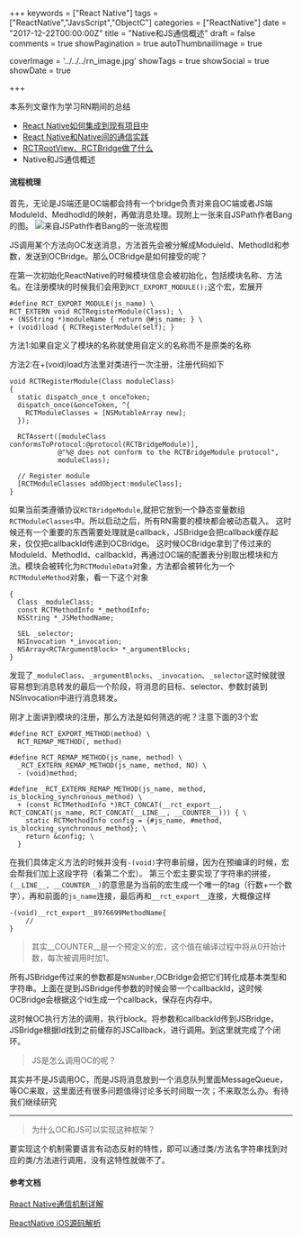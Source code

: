 +++
keywords = ["React Native"]
tags = ["ReactNative","JavsScript","ObjectC"]
categories = ["ReactNative"]
date = "2017-12-22T00:00:00Z"
title = "Native和JS通信概述"
draft = false
comments = true
showPagination = true
autoThumbnailImage = true

coverImage = '../../../rn_image.jpg'
showTags = true
showSocial = true
showDate = true

+++

本系列文章作为学习RN期间的总结

- [React Native如何集成到现有项目中](https://linkrober.github.io/bookshelf/2017/10/react-native%E5%A6%82%E4%BD%95%E9%9B%86%E6%88%90%E5%88%B0%E7%8E%B0%E6%9C%89%E9%A1%B9%E7%9B%AE%E4%B8%AD/)
- [React Native和Native间的通信实践](https://linkrober.github.io/bookshelf/2017/10/react-native%E5%92%8Cnative%E9%97%B4%E7%9A%84%E9%80%9A%E4%BF%A1/)
- [RCTRootView、RCTBridge做了什么](https://linkrober.github.io/bookshelf/2017/10/rctrootviewrctbridge%E5%81%9A%E4%BA%86%E4%BB%80%E4%B9%88/)
-  Native和JS通信概述

<!--more-->


#### 流程梳理
首先，无论是JS端还是OC端都会持有一个bridge负责对来自OC端或者JS端ModuleId、MedhodId的映射，再做消息处理。现附上一张来自JSPath作者Bang的图。
![来自JSPath作者Bang的一张流程图](../../../来自JSPath作者Bang的一张流程图.png)

JS调用某个方法向OC发送消息，方法首先会被分解成ModuleId、MethodId和参数，发送到OCBridge。那么OCBridge是如何接受的呢？

在第一次初始化ReactNative的时候模块信息会被初始化，包括模块名称、方法名。在注册模块的时候我们会用到`RCT_EXPORT_MODULE();`这个宏，宏展开
```
#define RCT_EXPORT_MODULE(js_name) \
RCT_EXTERN void RCTRegisterModule(Class); \
+ (NSString *)moduleName { return @#js_name; } \
+ (void)load { RCTRegisterModule(self); }
```
方法1:如果自定义了模块的名称就使用自定义的名称而不是原类的名称

方法2:在+(void)load方法里对类进行一次注册，注册代码如下
```
void RCTRegisterModule(Class moduleClass)
{
  static dispatch_once_t onceToken;
  dispatch_once(&onceToken, ^{
    RCTModuleClasses = [NSMutableArray new];
  });

  RCTAssert([moduleClass conformsToProtocol:@protocol(RCTBridgeModule)],
            @"%@ does not conform to the RCTBridgeModule protocol",
            moduleClass);

  // Register module
  [RCTModuleClasses addObject:moduleClass];
}
```
如果当前类遵循协议`RCTBridgeModule`,就把它放到一个静态变量数组`RCTModuleClasses`中。所以启动之后，所有RN需要的模块都会被动态载入。
这时候还有一个重要的东西需要处理就是callback，JSBridge会把callback缓存起来，仅仅把callbackId传递到OCBridge。
这时候OCBridge拿到了传过来的ModuleId、MethodId、callbackId，再通过OC端的配置表分别取出模块和方法。模块会被转化为`RCTModuleData`对象，方法都会被转化为一个`RCTModuleMethod`对象，看一下这个对象
```
{
  Class _moduleClass;
  const RCTMethodInfo *_methodInfo;
  NSString *_JSMethodName;

  SEL _selector;
  NSInvocation *_invocation;
  NSArray<RCTArgumentBlock> *_argumentBlocks;
}
```
发现了`_moduleClass`、`_argumentBlocks`、`_invocation`、`_selector`这时候就很容易想到消息转发的最后一个阶段，将消息的目标、selector、参数封装到NSInvocation中进行消息转发。

刚才上面讲到模块的注册，那么方法是如何筛选的呢？注意下面的3个宏
```
#define RCT_EXPORT_METHOD(method) \
  RCT_REMAP_METHOD(, method)
```
```
#define RCT_REMAP_METHOD(js_name, method) \
  _RCT_EXTERN_REMAP_METHOD(js_name, method, NO) \
  - (void)method;
```
```
#define _RCT_EXTERN_REMAP_METHOD(js_name, method, is_blocking_synchronous_method) \
  + (const RCTMethodInfo *)RCT_CONCAT(__rct_export__, RCT_CONCAT(js_name, RCT_CONCAT(__LINE__, __COUNTER__))) { \
    static RCTMethodInfo config = {#js_name, #method, is_blocking_synchronous_method}; \
    return &config; \
  }
```
在我们具体定义方法的时候并没有`-(void)`字符串前缀，因为在预编译的时候，宏会帮我们加上这段字符（看第二个宏）。
第三个宏主要实现了字符串的拼接，`(__LINE__, __COUNTER__)`的意思是为当前的宏生成一个唯一的tag（行数+一个数字），再和前面的`js_name`连接，最后再和`__rct_export__`连接，大概像这样

```
-(void)__rct_export__8976699MethodName{
	//
}
```
> 其实__COUNTER__是一个预定义的宏，这个值在编译过程中将从0开始计数，每次被调用时加1。

所有JSBridge传过来的参数都是`NSNumber`,OCBridge会把它们转化成基本类型和字符串。上面在提到JSBridge传参数的时候会带一个callbackId，这时候OCBridge会根据这个Id生成一个callback，保存在内存中。

这时候OC执行方法的调用，执行block。将参数和callbackId传到JSBridge，JSBridge根据Id找到之前缓存的JSCallback，进行调用。到这里就完成了个闭环。

> JS是怎么调用OC的呢？

其实并不是JS调用OC，而是JS将消息放到一个消息队列里面MessageQueue，等OC来取，这里面还有很多问题值得讨论多长时间取一次；不来取怎么办。有待我们继续研究

---

>为什么OC和JS可以实现这种框架？

要实现这个机制需要语言有动态反射的特性，即可以通过类/方法名字符串找到对应的类/方法进行调用，没有这特性就做不了。


#### 参考文档
[React Native通信机制详解](http://blog.cnbang.net/tech/2698/)

[ReactNative iOS源码解析](http://awhisper.github.io/2016/06/24/ReactNative%E6%B5%81%E7%A8%8B%E6%BA%90%E7%A0%81%E5%88%86%E6%9E%90/)



